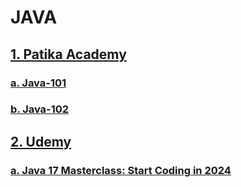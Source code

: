 # JAVA

## [1. Patika Academy](https://github.com/korhanertancakmak/JAVA/tree/master/src/PatikaDev)

### [a. Java-101](https://github.com/korhanertancakmak/JAVA/tree/master/src/PatikaDev/Java101)

### [b. Java-102](https://github.com/korhanertancakmak/JAVA/tree/master/src/PatikaDev/Java102)

## [2. Udemy](https://github.com/korhanertancakmak/JAVA/tree/master/src/Udemy)

### [a. Java 17 Masterclass: Start Coding in 2024](https://github.com/korhanertancakmak/JAVA/blob/master/src/Udemy/JavaProgrammingTimBuchalka/Java17MasterClass.md#java-17-masterclass-start-coding-in-2024-by-tim-buchalka)